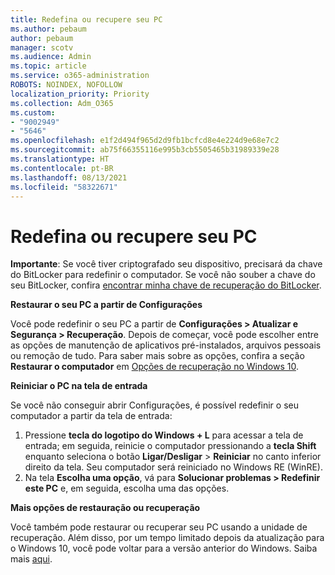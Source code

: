 ```yaml
---
title: Redefina ou recupere seu PC
ms.author: pebaum
author: pebaum
manager: scotv
ms.audience: Admin
ms.topic: article
ms.service: o365-administration
ROBOTS: NOINDEX, NOFOLLOW
localization_priority: Priority
ms.collection: Adm_O365
ms.custom:
- "9002949"
- "5646"
ms.openlocfilehash: e1f2d494f965d2d9fb1bcfcd8e4e224d9e68e7c2
ms.sourcegitcommit: ab75f66355116e995b3cb5505465b31989339e28
ms.translationtype: HT
ms.contentlocale: pt-BR
ms.lasthandoff: 08/13/2021
ms.locfileid: "58322671"
---
```

# <a name="reset-or-recover-your-pc"></a>Redefina ou recupere seu PC

**Importante**: Se você tiver criptografado seu dispositivo, precisará da chave do BitLocker para redefinir o computador. Se você não souber a chave do seu BitLocker, confira [encontrar minha chave de recuperação do BitLocker](https://support.microsoft.com/help/4026181/windows-10-find-my-bitlocker-recovery-key).

**Restaurar o seu PC a partir de Configurações**

Você pode redefinir o seu PC a partir de **Configurações > Atualizar e Segurança > Recuperação**. Depois de começar, você pode escolher entre as opções de manutenção de aplicativos pré-instalados, arquivos pessoais ou remoção de tudo. Para saber mais sobre as opções, confira a seção **Restaurar o computador** em [Opções de recuperação no Windows 10](https://support.microsoft.com/help/12415/windows-10-recovery-options).

**Reiniciar o PC na tela de entrada**

Se você não conseguir abrir Configurações, é possível redefinir o seu computador a partir da tela de entrada:

1. Pressione **tecla do logotipo do Windows + L** para acessar a tela de entrada; em seguida, reinicie o computador pressionando a **tecla Shift** enquanto seleciona o botão **Ligar/Desligar** > **Reiniciar** no canto inferior direito da tela. Seu computador será reiniciado no Windows RE (WinRE).
2. Na tela **Escolha uma opção**, vá para **Solucionar problemas > Redefinir este PC** e, em seguida, escolha uma das opções.

**Mais opções de restauração ou recuperação**

Você também pode restaurar ou recuperar seu PC usando a unidade de recuperação. Além disso, por um tempo limitado depois da atualização para o Windows 10, você pode voltar para a versão anterior do Windows. Saiba mais [aqui](https://support.microsoft.com/help/12415/windows-10-recovery-options).
